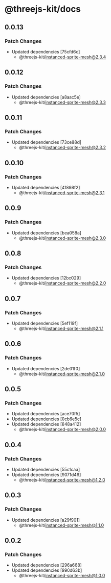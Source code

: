 # @threejs-kit/docs

## 0.0.13

### Patch Changes

- Updated dependencies [75cfd6c]
  - @threejs-kit/instanced-sprite-mesh@2.3.4

## 0.0.12

### Patch Changes

- Updated dependencies [a8aac5e]
  - @threejs-kit/instanced-sprite-mesh@2.3.3

## 0.0.11

### Patch Changes

- Updated dependencies [73ce88d]
  - @threejs-kit/instanced-sprite-mesh@2.3.2

## 0.0.10

### Patch Changes

- Updated dependencies [41898f2]
  - @threejs-kit/instanced-sprite-mesh@2.3.1

## 0.0.9

### Patch Changes

- Updated dependencies [bea058a]
  - @threejs-kit/instanced-sprite-mesh@2.3.0

## 0.0.8

### Patch Changes

- Updated dependencies [12bc029]
  - @threejs-kit/instanced-sprite-mesh@2.2.0

## 0.0.7

### Patch Changes

- Updated dependencies [5ef119f]
  - @threejs-kit/instanced-sprite-mesh@2.1.1

## 0.0.6

### Patch Changes

- Updated dependencies [2de01f0]
  - @threejs-kit/instanced-sprite-mesh@2.1.0

## 0.0.5

### Patch Changes

- Updated dependencies [ace70f5]
- Updated dependencies [0cb6e5c]
- Updated dependencies [848a412]
  - @threejs-kit/instanced-sprite-mesh@2.0.0

## 0.0.4

### Patch Changes

- Updated dependencies [55c1caa]
- Updated dependencies [9071d46]
  - @threejs-kit/instanced-sprite-mesh@1.2.0

## 0.0.3

### Patch Changes

- Updated dependencies [a29f901]
  - @threejs-kit/instanced-sprite-mesh@1.1.0

## 0.0.2

### Patch Changes

- Updated dependencies [296a668]
- Updated dependencies [990d63b]
  - @threejs-kit/instanced-sprite-mesh@1.0.0
